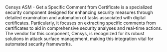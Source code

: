 Censys ASM - Get a Specific Comment from Certificate is a specialized security component designed for enhancing security measures through detailed examination and automation of tasks associated with digital certificates. Particularly, it focuses on extracting specific comments from certificates to aid in comprehensive security analyses and real-time actions. The vendor for this component, Censys, is recognized for its robust solutions in attack surface management, making this integration vital for automated security frameworks.
